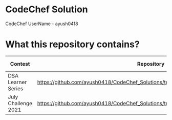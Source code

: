 # CodeChef Solution

CodeChef UserName - ayush0418

# What this repository contains?

Contest  |  Repository  |  Contest Code
-------  |  ----------  |  ------------
DSA Learner Series  |  https://github.com/ayush0418/CodeChef_Solutions/tree/master/DSA%20Learning%20Series  |  LEARNDSA
July Challenge 2021  |  https://github.com/ayush0418/CodeChef_Solutions/tree/master/July%20Challenge%202021  |  JULY21
